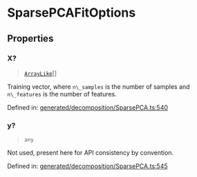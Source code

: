# SparsePCAFitOptions

## Properties

### X?

> [`ArrayLike`](../types/ArrayLike.md)[]

Training vector, where `n\_samples` is the number of samples and `n\_features` is the number of features.

Defined in:  [generated/decomposition/SparsePCA.ts:540](https://github.com/transitive-bullshit/scikit-learn-ts/blob/122b3c0/packages/sklearn/src/generated/decomposition/SparsePCA.ts#L540)

### y?

> `any`

Not used, present here for API consistency by convention.

Defined in:  [generated/decomposition/SparsePCA.ts:545](https://github.com/transitive-bullshit/scikit-learn-ts/blob/122b3c0/packages/sklearn/src/generated/decomposition/SparsePCA.ts#L545)
